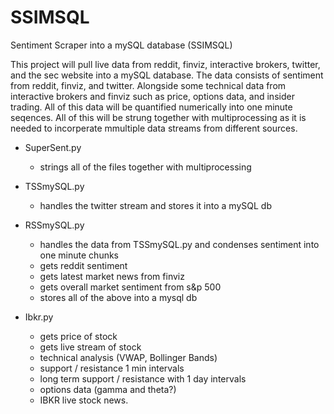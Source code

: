 # SSIMSQL
Sentiment Scraper into a mySQL database (SSIMSQL)

This project will pull live data from reddit, finviz, interactive brokers, 
twitter, and the sec website into a mySQL database. The data consists of
sentiment from reddit, finviz, and twitter. Alongside some technical data 
from interactive brokers and finviz such as price, options data, and insider
trading. All of this data will be quantified numerically into one minute 
seqences. All of this will be strung together with multiprocessing as
it is needed to incorperate mmultiple data streams from different sources.

- SuperSent.py
  - strings all of the files together with multiprocessing


- TSSmySQL.py
  - handles the twitter stream and stores it into a mySQL db

- RSSmySQL.py
  - handles the data from TSSmySQL.py and condenses sentiment into
    one minute chunks
  - gets reddit sentiment
  - gets latest market news from finviz
  - gets overall market sentiment from s&p 500
  - stores all of the above into a mysql db
            
- Ibkr.py
    - gets price of stock
    - gets live stream of stock
    - technical analysis (VWAP, Bollinger Bands)
    - support / resistance 1 min intervals
    - long term support / resistance with 1 day intervals
    - options data (gamma and theta?)
    - IBKR live stock news.

